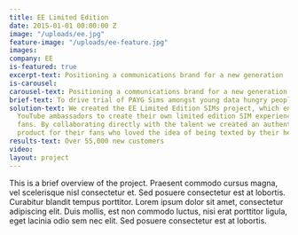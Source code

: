 ```yaml
---
title: EE Limited Edition
date: 2015-01-01 00:00:00 Z
image: "/uploads/ee.jpg"
feature-image: "/uploads/ee-feature.jpg"
images: 
company: EE
is-featured: true
excerpt-text: Positioning a communications brand for a new generation
is-carousel: 
carousel-text: Positioning a communications brand for a new generation
brief-text: To drive trial of PAYG Sims amongst young data hungry people
solution-text: We created the EE Limited Edition SIMs project, which enabled influential
  YouTube ambassadors to create their own limited edition SIM experience for their
  fans. By collaborating directly with the talent we created an authentic and desirable
  product for their fans who loved the idea of being texted by their heroes.
results-text: Over 55,000 new customers
video: 
layout: project
---
```


This is a brief overview of the project. Praesent commodo cursus magna, vel scelerisque nisl consectetur et. Sed posuere consectetur est at lobortis. Curabitur blandit tempus porttitor. Lorem ipsum dolor sit amet, consectetur adipiscing elit. Duis mollis, est non commodo luctus, nisi erat porttitor ligula, eget lacinia odio sem nec elit. Sed posuere consectetur est at lobortis.